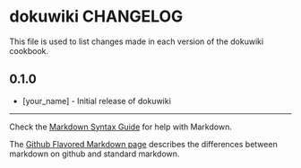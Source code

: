 dokuwiki CHANGELOG
==================

This file is used to list changes made in each version of the dokuwiki cookbook.

0.1.0
-----
- [your_name] - Initial release of dokuwiki

- - -
Check the [Markdown Syntax Guide](http://daringfireball.net/projects/markdown/syntax) for help with Markdown.

The [Github Flavored Markdown page](http://github.github.com/github-flavored-markdown/) describes the differences between markdown on github and standard markdown.
